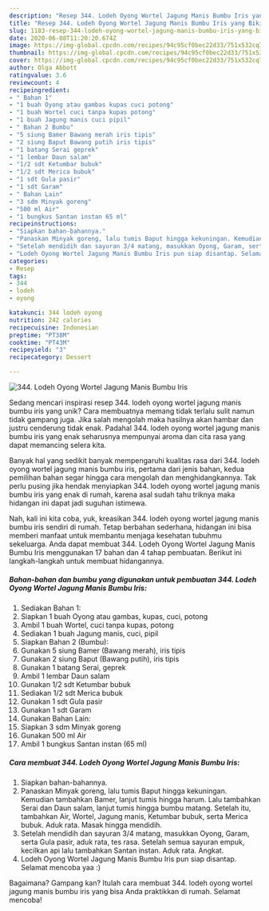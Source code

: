 ```yaml
---
description: "Resep 344. Lodeh Oyong Wortel Jagung Manis Bumbu Iris yang Bikin Ngiler"
title: "Resep 344. Lodeh Oyong Wortel Jagung Manis Bumbu Iris yang Bikin Ngiler"
slug: 1183-resep-344-lodeh-oyong-wortel-jagung-manis-bumbu-iris-yang-bikin-ngiler
date: 2020-06-08T11:20:20.674Z
image: https://img-global.cpcdn.com/recipes/94c95cf0bec22d33/751x532cq70/344-lodeh-oyong-wortel-jagung-manis-bumbu-iris-foto-resep-utama.jpg
thumbnail: https://img-global.cpcdn.com/recipes/94c95cf0bec22d33/751x532cq70/344-lodeh-oyong-wortel-jagung-manis-bumbu-iris-foto-resep-utama.jpg
cover: https://img-global.cpcdn.com/recipes/94c95cf0bec22d33/751x532cq70/344-lodeh-oyong-wortel-jagung-manis-bumbu-iris-foto-resep-utama.jpg
author: Olga Abbott
ratingvalue: 3.6
reviewcount: 4
recipeingredient:
- " Bahan 1"
- "1 buah Oyong atau gambas kupas cuci potong"
- "1 buah Wortel cuci tanpa kupas potong"
- "1 buah Jagung manis cuci pipil"
- " Bahan 2 Bumbu"
- "5 siung Bamer Bawang merah iris tipis"
- "2 siung Baput Bawang putih iris tipis"
- "1 batang Serai geprek"
- "1 lembar Daun salam"
- "1/2 sdt Ketumbar bubuk"
- "1/2 sdt Merica bubuk"
- "1 sdt Gula pasir"
- "1 sdt Garam"
- " Bahan Lain"
- "3 sdm Minyak goreng"
- "500 ml Air"
- "1 bungkus Santan instan 65 ml"
recipeinstructions:
- "Siapkan bahan-bahannya."
- "Panaskan Minyak goreng, lalu tumis Baput hingga kekuningan. Kemudian tambahkan Bamer, lanjut tumis hingga harum. Lalu tambahkan Serai dan Daun salam, lanjut tumis hingga bumbu matang. Setelah itu, tambahkan Air, Wortel, Jagung manis, Ketumbar bubuk, serta Merica bubuk. Aduk rata. Masak hingga mendidih."
- "Setelah mendidih dan sayuran 3/4 matang, masukkan Oyong, Garam, serta Gula pasir, aduk rata, tes rasa. Setelah semua sayuran empuk, kecilkan api lalu tambahkan Santan instan. Aduk rata. Angkat."
- "Lodeh Oyong Wortel Jagung Manis Bumbu Iris pun siap disantap. Selamat mencoba yaa :)"
categories:
- Resep
tags:
- 344
- lodeh
- oyong

katakunci: 344 lodeh oyong 
nutrition: 242 calories
recipecuisine: Indonesian
preptime: "PT38M"
cooktime: "PT43M"
recipeyield: "3"
recipecategory: Dessert

---
```



![344. Lodeh Oyong Wortel Jagung Manis Bumbu Iris](https://img-global.cpcdn.com/recipes/94c95cf0bec22d33/751x532cq70/344-lodeh-oyong-wortel-jagung-manis-bumbu-iris-foto-resep-utama.jpg)

Sedang mencari inspirasi resep 344. lodeh oyong wortel jagung manis bumbu iris yang unik? Cara membuatnya memang tidak terlalu sulit namun tidak gampang juga. Jika salah mengolah maka hasilnya akan hambar dan justru cenderung tidak enak. Padahal 344. lodeh oyong wortel jagung manis bumbu iris yang enak seharusnya mempunyai aroma dan cita rasa yang dapat memancing selera kita.



Banyak hal yang sedikit banyak mempengaruhi kualitas rasa dari 344. lodeh oyong wortel jagung manis bumbu iris, pertama dari jenis bahan, kedua pemilihan bahan segar hingga cara mengolah dan menghidangkannya. Tak perlu pusing jika hendak menyiapkan 344. lodeh oyong wortel jagung manis bumbu iris yang enak di rumah, karena asal sudah tahu triknya maka hidangan ini dapat jadi suguhan istimewa.


Nah, kali ini kita coba, yuk, kreasikan 344. lodeh oyong wortel jagung manis bumbu iris sendiri di rumah. Tetap berbahan sederhana, hidangan ini bisa memberi manfaat untuk membantu menjaga kesehatan tubuhmu sekeluarga. Anda dapat membuat 344. Lodeh Oyong Wortel Jagung Manis Bumbu Iris menggunakan 17 bahan dan 4 tahap pembuatan. Berikut ini langkah-langkah untuk membuat hidangannya.

<!--inarticleads1-->

##### Bahan-bahan dan bumbu yang digunakan untuk pembuatan 344. Lodeh Oyong Wortel Jagung Manis Bumbu Iris:

1. Sediakan  Bahan 1:
1. Siapkan 1 buah Oyong atau gambas, kupas, cuci, potong
1. Ambil 1 buah Wortel, cuci tanpa kupas, potong
1. Sediakan 1 buah Jagung manis, cuci, pipil
1. Siapkan  Bahan 2 (Bumbu):
1. Gunakan 5 siung Bamer (Bawang merah), iris tipis
1. Gunakan 2 siung Baput (Bawang putih), iris tipis
1. Gunakan 1 batang Serai, geprek
1. Ambil 1 lembar Daun salam
1. Gunakan 1/2 sdt Ketumbar bubuk
1. Sediakan 1/2 sdt Merica bubuk
1. Gunakan 1 sdt Gula pasir
1. Gunakan 1 sdt Garam
1. Gunakan  Bahan Lain:
1. Siapkan 3 sdm Minyak goreng
1. Gunakan 500 ml Air
1. Ambil 1 bungkus Santan instan (65 ml)




<!--inarticleads2-->

##### Cara membuat 344. Lodeh Oyong Wortel Jagung Manis Bumbu Iris:

1. Siapkan bahan-bahannya.
1. Panaskan Minyak goreng, lalu tumis Baput hingga kekuningan. Kemudian tambahkan Bamer, lanjut tumis hingga harum. Lalu tambahkan Serai dan Daun salam, lanjut tumis hingga bumbu matang. Setelah itu, tambahkan Air, Wortel, Jagung manis, Ketumbar bubuk, serta Merica bubuk. Aduk rata. Masak hingga mendidih.
1. Setelah mendidih dan sayuran 3/4 matang, masukkan Oyong, Garam, serta Gula pasir, aduk rata, tes rasa. Setelah semua sayuran empuk, kecilkan api lalu tambahkan Santan instan. Aduk rata. Angkat.
1. Lodeh Oyong Wortel Jagung Manis Bumbu Iris pun siap disantap. Selamat mencoba yaa :)




Bagaimana? Gampang kan? Itulah cara membuat 344. lodeh oyong wortel jagung manis bumbu iris yang bisa Anda praktikkan di rumah. Selamat mencoba!
